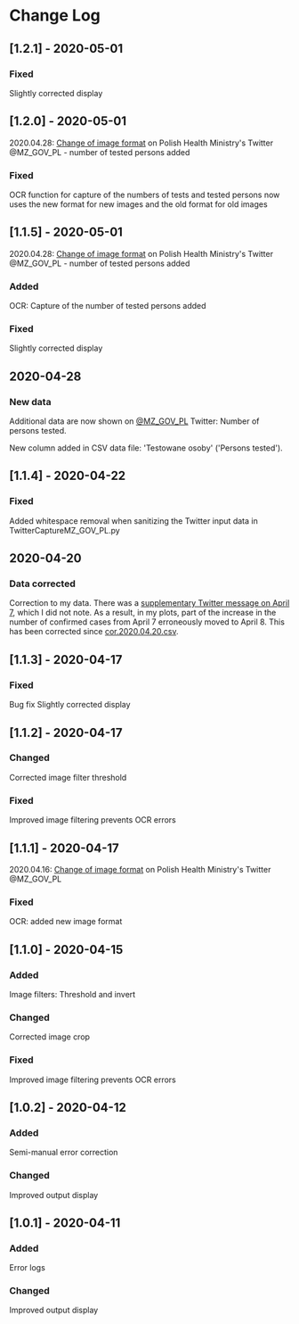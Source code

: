 

# Change Log

## [1.2.1] - 2020-05-01

### Fixed
   Slightly corrected display

## [1.2.0] - 2020-05-01
2020.04.28: [Change of image format](https://twitter.com/MZ_GOV_PL/status/1255097510907072512) on Polish Health Ministry's Twitter @MZ_GOV_PL - number of tested persons added

### Fixed
   OCR function for capture of the numbers of tests and tested persons now uses the new format for new images and the old format for old images

## [1.1.5] - 2020-05-01
2020.04.28: [Change of image format](https://twitter.com/MZ_GOV_PL/status/1255097510907072512) on Polish Health Ministry's Twitter @MZ_GOV_PL - number of tested persons added

### Added
   OCR: Capture of the number of tested persons added

### Fixed
   Slightly corrected display

## 2020-04-28
### New data 
Additional data are now shown on [@MZ_GOV_PL](https://twitter.com/MZ_GOV_PL) Twitter: Number of persons tested.

New column added in CSV data file: 'Testowane osoby' ('Persons tested').

## [1.1.4] - 2020-04-22
### Fixed
Added whitespace removal when sanitizing the Twitter input data in TwitterCaptureMZ_GOV_PL.py

## 2020-04-20
### Data corrected
Correction to my data. There was a [supplementary Twitter message on April 7](https://twitter.com/MZ_GOV_PL/status/1247569463823732739), which I did not note. As a result, in my plots, part of the increase in the number of confirmed cases from April 7 erroneously moved to April 8. This has been corrected since [cor.2020.04.20.csv](https://github.com/anuszka/COVID-19-MZ_GOV_PL/blob/master/data/cor.2020.04.20.csv).

## [1.1.3] - 2020-04-17
### Fixed
   Bug fix
   Slightly corrected display
   
## [1.1.2] - 2020-04-17
### Changed
   Corrected image filter threshold
### Fixed
   Improved image filtering prevents OCR errors 

## [1.1.1] - 2020-04-17
   2020.04.16: [Change of image format](https://twitter.com/MZ_GOV_PL/status/1250748610276470784) on Polish Health Ministry's Twitter @MZ_GOV_PL
### Fixed
   OCR: added new image format
   
## [1.1.0] - 2020-04-15
 
### Added
   Image filters: Threshold and invert
### Changed
   Corrected image crop
### Fixed
   Improved image filtering prevents OCR errors 
 
## [1.0.2] - 2020-04-12
 
### Added
   Semi-manual error correction
### Changed
   Improved output display
<!--### Fixed-->
 
## [1.0.1] - 2020-04-11
 
### Added
   Error logs
### Changed
   Improved output display
<!--### Fixed-->

